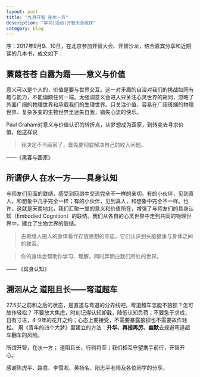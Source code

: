 ```yaml
---
layout: post
title: "九月开智 在水一方"
description: "学习|活动|开智大会收获"
category: blog
---
```



序：2017年9月9、10日，在北京参加开智大会、开智沙龙，结合嘉宾分享和近期读的几本书，成文如下：

##   蒹葭苍苍 白露为霜——意义与价值

意义可以是个人的，价值是要与世界交互。这一对矛盾的自洽对我们的挑战如同有趣与能力，不能偏颇任何一端。太强调意义会进入只关注心灵世界的胡同，忽略了外面广阔的物理世界和承载我们的生理世界。只关注价值，容易在广阔斑斓的物理世界、复杂多变的生物世界里迷失自我，错失心流的快乐。

Paul Graham对意义与价值认识的转折点，从梦想成为画家，到转变去寻求价值，他这样说

> 我决定不当画家了，首先要彻底解决自己的收入问题。

——《黑客与画家》


##  所谓伊人 在水一方——具身认知

与师友们见面的联结，感受到网络中交流完全不一样的亲切。有的小伙伴，见到真人，和想象中几乎完全一样；有的小伙伴，见到真人，和想象中完全不一样。也许，这就是天南地北，我们汇聚一堂的意义和价值所在，增强了与师友们的具身认知（Embodied Cognition）的联结。我们从各自的心灵世界中走到共同的物理世界中，建立了生物世界的联结。

> 古希腊人把人的身体看作存放思想的寺庙，它们认识到头脑健康与身体之间的联系。

> 你的身体会帮助你学习、理解，同时弄明白我们所处的世界。

—— 《具身认知》


## 溯洄从之 道阻且长——弯道超车

27.5岁之前和之后的状态，是直道与弯道的分界线吧。弯道超车怎能不狼狈？怎可故作轻松？ 不要放大焦虑，时刻记得认知卸载，降低认知负荷；不要急于求成，日有寸进，4-9年的花开之约；心态上要接受，不需要暴露狼狈也不需要故作轻松。
用《青年的四个大梦》里建立的方法：**升华、再接再厉、幽默**去规避弯道超车翻车的风险。


所谓开智，在水一方； 道阻且长，行则将至；我们相互守望携手前行，开智开心。

感谢陈虎平、路意、李雪淞、黄扬名、阳志平老师及各位同学的分享。
